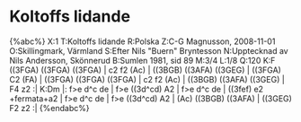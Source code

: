 # Koltoffs lidande

{%abc%}
X:1
T:Koltoffs lidande
R:Polska
Z:C-G Magnusson, 2008-11-01
O:Skillingmark, Värmland
S:Efter Nils "Buern" Bryntesson
N:Upptecknad av Nils Andersson, Skönnerud
B:Sumlen 1981, sid 89
M:3/4
L:1/8
Q:120
K:F
((3FGA) ((3FGA) ((3FGA) | c2 f2 (Ac) | ((3BGB) ((3AFA) ((3GEG) | ((3FGA) C2 (FA) |
((3FGA) ((3FGA) ((3FGA) | c2 f2 (Ac) | ((3BGB) ((3AFA) ((3GEG) | F4 z2 :|
K:Dm
|: f>e d^c de | f>e ((3d^cd) A2 | f>e d^c de | ((3fef) e2 +fermata+a2 |
f>e d^c de | f>e ((3d^cd) A2 | (Ac) ((3BGB) ((3AFA) | ((3GEG) F2 z2 :|
{%endabc%}

